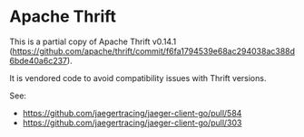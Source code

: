 # Apache Thrift

This is a partial copy of Apache Thrift v0.14.1 (https://github.com/apache/thrift/commit/f6fa1794539e68ac294038ac388d6bde40a6c237).

It is vendored code to avoid compatibility issues with Thrift versions.

See:
  * https://github.com/jaegertracing/jaeger-client-go/pull/584
  * https://github.com/jaegertracing/jaeger-client-go/pull/303
